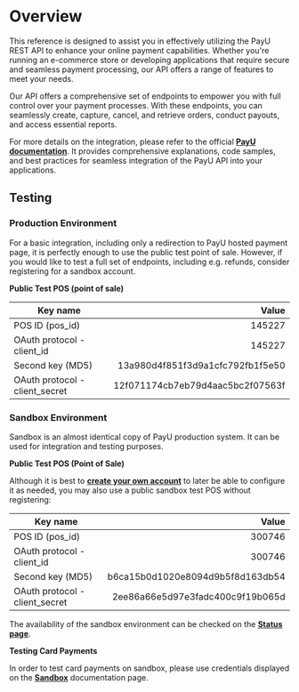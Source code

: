 # Overview

This reference is designed to assist you in effectively utilizing the PayU REST API to enhance your online payment capabilities. Whether you're running an e-commerce store or developing applications that require secure and seamless payment processing, our API offers a range of features to meet your needs.

Our API offers a comprehensive set of endpoints to empower you with full control over your payment processes. With these endpoints, you can seamlessly create, capture, cancel, and retrieve orders, conduct payouts, and access essential reports.

For more details on the integration, please refer to the official <b><a href="/docs/">PayU documentation</a></b>. It provides comprehensive explanations, code samples, and best practices for seamless integration of the PayU API into your applications.

## Testing

### Production Environment

For a basic integration, including only a redirection to PayU hosted payment page, it is perfectly enough to use the public test point of sale. However, if you would like to test a full set of endpoints, including e.g. refunds, consider registering for a sandbox account.

**Public Test POS (point of sale)**

| Key name                       |                            Value |
| ------------------------------ | -------------------------------: |
| POS ID (pos_id)                |                           145227 |
| OAuth protocol - client_id     |                           145227 |
| Second key (MD5)               | 13a980d4f851f3d9a1cfc792fb1f5e50 |
| OAuth protocol - client_secret | 12f071174cb7eb79d4aac5bc2f07563f |

### Sandbox Environment

Sandbox is an almost identical copy of PayU production system. It can be used for integration and testing purposes.

**Public Test POS (Point of Sale)**

Although it is best to <b><a href="https://registration-merch-prod.snd.payu.com/boarding/#/registerSandbox/" target="_blank">create your own account</a></b> to later be able to configure it as needed, you may also use a public sandbox test POS without registering:

| Key name                       |                            Value |
| ------------------------------ | -------------------------------: |
| POS ID (pos_id)                |                           300746 |
| OAuth protocol - client_id     |                           300746 |
| Second key (MD5)               | b6ca15b0d1020e8094d9b5f8d163db54 |
| OAuth protocol - client_secret | 2ee86a66e5d97e3fadc400c9f19b065d |

The availability of the sandbox environment can be checked on the <b><a href="https://status.snd.payu.com/" target="_blank">Status page</a></b>.

**Testing Card Payments**

In order to test card payments on sandbox, please use credentials displayed on the <b><a href="/docs/testing/sandbox/" target="_blank">Sandbox</a></b> documentation page.

<!-- Status Codes

> Below is a list of status codes sent by the PayU system. Some status codes may be sent with a more detailed message.

If you need for PayU technical support to investigate an unsuccessful API call, please **[contact us](https://poland.payu.com/pomoc/)** and provide the value of the `Correlation-Id` header returned in the response.

<table>
    <thead>
        <th>HTTP Status Code</th>
        <th>Status Code</th>
        <th>codeLiteral/statusDesc</th>
        <th>Description</th>
    </thead>
    <tbody>
        <tr>
            <td><b>200</b> OK</td>
            <td>SUCCESS</td>
            <td></td>
            <td>Request has been processed correctly.</td>
        </tr>
        <tr>
            <td><b>201</b> Created</td>
            <td>SUCCESS</td>
            <td></td>
            <td>Order with <code>payMethods</code> array with card token or BLIK auth code has been created.</td>
        </tr>
        <tr>
            <td rowspan='4'><b>302</b> Found</td>
            <td>SUCCESS</td>
            <td></td>
            <td>Request has been processed correctly. <code>redirectUri</code> is provided in the response Location header and in the response body (in JSON payload).</td>
        </tr>
        <tr>
            <td>WARNING_CONTINUE_REDIRECT</td>
            <td></td>
            <td>Request has been processed correctly. <code>redirectUri</code> is provided in the response, in the <code>Location</code> header and in the response body (in JSON payload). Applies to transparent integration, if order request contains <code>payMethods</code> with following payment type values: <b>orx</b>, <b>bnx</b>, <b>gbx</b>, <b>nlx</b>.</td>
        </tr>
        <tr>
            <td>WARNING_CONTINUE_3DS</td>
            <td></td>
            <td>3DS authorization is required. Redirect the buyer to perform 3DS authentication process.</td>
        </tr>
        <tr>
            <td>WARNING_CONTINUE_CVV</td>
            <td></td>
            <td>CVV/CVC authorization required. Call the OpenPayU.authorizeCVV() method described <b><a href="/docs/payment-flows/card-payments/text-form-data/" target="_blank">here</a></b>.</td>
        </tr>
        <tr>
            <td rowspan="23"><b>400</b> Bad request</td>
            <td>ERROR_SYNTAX</td>
            <td></td>
            <td>Incorrect request syntax. Supported format is JSON.</td>
        </tr>
        <tr>
            <td rowspan="18">ERROR_VALUE_INVALID</td>
            <td></td>
            <td>One or more required values are incorrect.</td>
        </tr>
        <tr>
            <td><b>statusDesc</b>: INVALID_BLIK_CODE</td>
            <td>BLIK authorization code must have 6 digits.</td>
        </tr>
        <tr>
            <td><b>statusDesc</b>: OPENPAYU_PAYMENT_CREATE_ BLOCKED_CHECKOUT_PAY_METHOD</td>
            <td>Chosen payment method is currently unavailable. Payment methods availability can be checked by using <b><a href="/docs/checkout/payment-methods-retrieve/" target="_blank">Payment Methods Retrieval</a></b> service.</td>
        </tr>
        <tr>
            <td><b>codeLiteral</b>: SINGLE_CLICK_DISABLED</td>
            <td><b><a href="/docs/tokenization/" target="_blank">Card token</a></b> storing service is not available.</td>
        </tr>
        <tr>
            <td><b>codeLiteral</b>: SINGLE_CLICK_RECURRING_DISABLED</td>
            <td><b><a href="/docs/payment-methods/card-methods/recurring/" target="_blank">Recurring payments</a></b> service not available.</td>
        </tr>
        <tr>
            <td><b>statusDesc</b>: General MCP processing error</td>
            <td>General MCP processing error.</td>
        </tr>
        <tr>
            <td><b>statusDesc</b>: Fx Rate Table is outdated</td>
            <td>Fx Rate Table specified by <code>mcpFxTableId</code> is outdated.</td>
        </tr>
        <tr>
            <td><b>statusDesc</b>: MCP is not supported for merchant</td>
            <td>MCP is not supported for merchant.</td>
        </tr>
        <tr>
            <td><b>statusDesc</b>: Rate is null</td>
            <td>Field <code>mcpRate</code> is empty.</td>
        </tr>
        <tr>
            <td><b>statusDesc</b>: Fx Table Id is null</td>
            <td>Field <code>mcpFxTableId</code> is empty.</td>
        </tr>
        <tr>
            <td><b>statusDesc</b>: Amount is null</td>
            <td>Field <code>mcpAmount</code> is empty.</td>
        </tr>
        <tr>
            <td><b>statusDesc</b>: Currency is null</td>
            <td>Field <code>mcpCurrency</code> is empty.</td>
        </tr>
        <tr>
            <td><b>statusDesc</b>: Partner Id is null</td>
            <td>Field <code>mcpPartnerId</code> is empty.</td>
        </tr>
        <tr>
            <td><b>statusDesc</b>: Invalid currency pair for given Fx Table</td>
            <td>Invalid currency pair specified by <code>mcpCurrency</code> and <code>currencyCode</code> for given Fx Table.</td>
        </tr>
        <tr>
            <td><b>statusDesc</b>: Invalid rate value for given Fx Table</td>
            <td>Invalid rate value specified by <code>mcpRate</code> for given Fx Table.</td>
        </tr>
        <tr>
            <td><b>statusDesc</b>: Invalid amount value for given Fx Table (amount was not calculated properly)</td>
            <td>Invalid amount value specified by <code>mcpAmount</code> for given Fx Table, amount was not calculated properly.</td>
        </tr>
        <tr>
            <td><b>statusDesc</b>: Currency is not supported</td>
            <td>Currency specified by <code>mcpCurrency</code> is not supported.</td>
        </tr>
        <tr>
            <td><b>statusDesc</b>: Wrong params. You're trying to send MIT/Recurring request for non-verified first Payment</td>
            <td>MIT/recurring payment attempt with a token that has not been fully authenticated with 3DSecure. With a given token, depending on the payment type, you must first make a payment with the appropriate parameter: MIT (<code>cardOnFile=FIRST</code>), recurring (<code>recurring=FIRST</code>).</td>
        </tr>
        <tr>
            <td>ERROR_VALUE_MISSING</td>
            <td></td>
            <td>One or more required values are missing.</td>
        </tr>
        <tr>
            <td>ERROR_ORDER_NOT_UNIQUE</td>
            <td></td>
            <td>Order already exists. This error may be caused by a not unique <code>extOrderId</code> parameter.</td>
        </tr>
        <tr>
            <td>ERROR_INTERNAL</td>
            <td><b>codeLiteral</b>: CARD_CARD_EXPIRED</td>
            <td>Card expired.</td>
        </tr>
        <tr>
            <td>BUSINESS_ERROR</td>
            <td><b>codeLiteral</b>: ERROR_VALUE_INVALID <br/> <b>statusDesc</b>: Order was rejected by antifraud system</td>
            <td>Order was rejected by antifraud system.</td>
        </tr>
        <tr>
            <td><b>401</b> Unauthorized</td>
            <td>UNAUTHORIZED</td>
            <td></td>
            <td>Incorrect authentication. Check signature parameters and implementation of the signature algorithm</td>
        </tr>
        <tr>
            <td rowspan="2"><b>403</b> Forbidden</td>
            <td>UNAUTHORIZED_REQUEST</td>
            <td></td>
            <td>No privileges to perform the request</td>
        </tr>
        <tr>
            <td>ERROR_VALUE_INVALID</td>
            <td><b>codeLiteral</b>: INVALID_AUTH_FOR_THIS_ORDER</td>
            <td>POS ID parameter in OAuth request does not match <code>posId</code> in OrderCreateRequest. Both values must be the same.</td>
        </tr>
        <tr>
            <td><b>404</b> Not found</td>
            <td>DATA_NOT_FOUND</td>
            <td></td>
            <td>Data indicated in the request is not available in the PayU system.</td>
        </tr>
        <tr>
            <td><b>408</b> Request timeout</td>
            <td>TIMEOUT</td>
            <td></td>
            <td>Permitted time to process the request has expired.</td>
        </tr>
        <tr>
            <td rowspan="4"><b>500</b> Internal server error</td>
            <td>BUSINESS_ERROR</td>
            <td></td>
            <td>PayU system is unavailable. Try again later.</td>
        </tr>
        <tr>
            <td>ERROR_INTERNAL</td>
            <td></td>
            <td>PayU system is unavailable. Try again later.</td>
        </tr>
        <tr>
            <td>GENERAL_ERROR</td>
            <td></td>
            <td>Unexpected error. Try again later.</td>
        </tr>
        <tr>
            <td>WARNING</td>
            <td></td>
            <td>Minor unexpected error. Try again later.</td>
        </tr>
        <tr>
            <td><b>503</b> Service unavailable</td>
            <td>SERVICE_NOT_AVAILABLE</td>
            <td></td>
            <td>PayU system is unavailable. Try again later.</td>
        </tr>
    </tbody>
</table-->

<!--## Card Status Codes

**Reason** column shows which side stopped the transaction and who should be contacted to give more information about the source of problem.

<table>
    <thead>
        <tr>
            <td>Card ResponseCode</td>
            <td>Card ResponseCodeDesc</td>
            <td>Reason</td>
            <td>Additional information</td>
            <td>Public communication</td>
        </tr>
    </thead>
    <tbody>
        <tr>
            <td>000</td>
            <td>000 - OK</td>
            <td></td>
            <td></td>
            <td><b>Successful authorization</b>. Funds were transferred to the
            recipient.</td>
        </tr>
        <tr>
            <td>S01</td>
            <td>S01 - Refer to card issuer</td>
            <td>Bank</td>
            <td></td>
            <td rowspan="3"><b>Authorization error</b>. We are sorry, but your card's issuer rejected this
            transaction. If you would like to learn about the reason for this transaction to be
            rejected, please contact your bank. Please try again, choosing a different payment
            method.</td>
        </tr>
        <tr>
            <td>S04</td>
            <td>S04 - Pickup card</td>
            <td>Bank</td>
            <td></td>
        </tr>
        <tr>
            <td>S05</td>
            <td>S05 - Do not honor</td>
            <td>Bank</td>
            <td>Ask yor Customer to call the bank and clear up any problems that are causing
            the card to be declined.</td>
        </tr>
        <tr>
            <td>S12</td>
            <td>S12 - Invalid transaction</td>
            <td>Bank</td>
            <td></td>
            <td><b>No authorization</b>. We are sorry, but your card's issuer rejected this
            transaction. Check if you can use your card to pay online or contact your bank.
            Please try again, choosing a different payment method.</td>
        </tr>
        <tr>
            <td>S13</td>
            <td>S13 - Invalid amount</td>
            <td>Bank</td>
            <td>Currency conversion field overflow or amount exceeds maximum for Card
            program.</td>
            <td><b>No authorization</b>. We are sorry, but your card's issuer rejected this
            transaction. Check your card's limits or contact your bank. Please try again,
            choosing a different payment method.</td>
        </tr>
        <tr>
            <td>S30</td>
            <td>S30 - Message format error</td>
            <td>Bank</td>
            <td></td>
            <td rowspan="2"><b>Authorization error</b>. We are sorry, but your card's issuer rejected this
            transaction. If you would like to learn about the reason for this transaction to be
            rejected, please contact your bank. Please try again, choosing a different payment
            method.</td>
        </tr>
        <tr>
            <td>S43</td>
            <td>S43 - Pickup card (stolen card)</td>
            <td>Bank</td>
            <td></td>
        </tr>
        <tr>
            <td>S51</td>
            <td>S51 - Insufficient funds</td>
            <td>Bank</td>
            <td>Not enough funds or attempt to exceed limits (at the bank side).</td>
            <td><b>Insufficient funds</b>. Check funds available on your card or contact your
            bank. Please try again, choosing a different payment method.</td>
        </tr>
        <tr>
            <td>S54</td>
            <td>S54 - Expired card</td>
            <td>Bank</td>
            <td>Card is expired or Customer made a mistake giving card dates.</td>
            <td><b>No authorization</b>. We are sorry, but your card's issuer rejected this
            transaction. Check your card's expiration date or contact your bank. Please try
            again, choosing a different payment method.</td>
        </tr>
        <tr>
            <td>S57</td>
            <td>S57 - Card disabled for e-commerce or cross-border transactions</td>
            <td>Bank</td>
            <td></td>
            <td><b>No authorization</b>. We are sorry, but your card's issuer rejected this
            transaction. Check if you can use your card to pay online or contact your bank.
            Please try again, choosing a different payment method.</td>
        </tr>
        <tr>
            <td>S61</td>
            <td>S61 - Exceeds approval amount</td>
            <td>Bank</td>
            <td>Attempt to exceed limits (at the bank side).</td>
            <td></td>
        </tr>
        <tr>
            <td>S62</td>
            <td>S62 - Restricted card / Country exclusion table</td>
            <td>Bank</td>
            <td></td>
            <td><b>Authorization error</b>. We are sorry, but your card's issuer rejected this
            transaction. If you would like to learn about the reason for this transaction to be
            rejected, please contact your bank. Please try again, choosing a different payment
            method.</td>
        </tr>
        <tr>
            <td>S65</td>
            <td>S65 - Exceeds withdrawal frequency limit.</td>
            <td>Bank</td>
            <td></td>
            <td><b>Authorization error</b>. We are sorry, but your card's issuer rejected this
            transaction. If you would like to learn about the reason for this transaction to be
            rejected, please contact your bank. Please try again, choosing a different payment
            method.</td>
        </tr>
        <tr>
            <td>S89</td>
            <td>S89 - S89 - No such issuer</td>
            <td>Bank</td>
            <td>Attempt (bank side) to exceed the limit.</td>
            <td><b>No authorization</b>. We are sorry, but your card's issuer rejected this transaction. Check the limit settings on your card or contact your bank. Please try again using a different payment method.</td>
        </tr>
        <tr>
            <td>S90</td>
            <td>S90 - Destination not available</td>
            <td>Bank</td>
            <td></td>
            <td><b>Authorization error</b>. We are sorry, but your card's issuer rejected this
            transaction. If you would like to learn about the reason for this transaction to be
            rejected, please contact your bank. Please try again, choosing a different payment
            method.</td>
        </tr>
        <tr>
            <td>S93</td>
            <td>S93 - Card disabled for e-commerce transactions</td>
            <td>Bank</td>
            <td></td>
            <td></td>
        </tr>
        <tr>
            <td>S99</td>
            <td>S99 - authorization error – default</td>
            <td>Bank</td>
            <td></td>
            <td rowspan="5"><b>Authorization error</b>. We are sorry, but your card's issuer rejected this
            transaction. If you would like to learn about the reason for this transaction to be
            rejected, please contact your bank. Please try again, choosing a different payment
            method.</td>
        </tr>
        <tr>
            <td>SN0</td>
            <td>SN0 - Unable to authorize / Force STIP</td>
            <td>Bank</td>
            <td></td>
        </tr>
        <tr>
            <td>SSD</td>
            <td>SSD - Soft decline (strong authentication required)</td>
            <td>Bank</td>
            <td>Payment can be retried, but 3DS authentication must be used.</td>
        </tr>
        <tr>
            <td>ST3</td>
            <td>ST3 - Card not supported</td>
            <td>Bank</td>
            <td></td>
        </tr>
        <tr>
            <td>ST5</td>
            <td>ST5 - Card inactive or closed (updated information needed)</td>
            <td>Bank</td>
            <td>Payment can be retried, but card data needs to be updated (e.g. expiry
            date).</td>
        </tr>
        <tr>
            <td>ST8</td>
            <td>ST8 - Invalid account</td>
            <td>Bank</td>
            <td></td>
            <td><b>No authorization</b>. We are sorry, but your card's issuer rejected this
            transaction. Check if you can use your card to pay online or contact your bank.
            Please try again, choosing a different payment method.</td>
        </tr>
        <tr>
            <td>SP1</td>
            <td>SP1 - Over daily limit (try again later)</td>
            <td>Bank</td>
            <td>Payment can be retried, preferrably after 24 hours.</td>
            <td rowspan="3"><b>Authorization error</b>. We are sorry, but your card's issuer rejected this
            transaction. If you would like to learn about the reason for this transaction to be
            rejected, please contact your bank. Please try again, choosing a different payment
            method.</td>
        </tr>
        <tr>
            <td>SAC</td>
            <td>SAC - Account closed (do not try again)</td>
            <td>Bank</td>
            <td>Payment must not be retried, all further attempts will be declined.</td>
        </tr>
        <tr>
            <td>SPF</td>
            <td>SPF - Possible fraud (do not try again)</td>
            <td>Bank</td>
            <td>Payment must not be retried, all further attempts will be declined.</td>
        </tr>
        <tr>
            <td>SP9</td>
            <td>SP9 - Enter lesser amount</td>
            <td>Bank</td>
            <td></td>
            <td><b>No authorization</b>. We are sorry, but your card's issuer rejected this
            transaction. Check your card's limits or contact your bank. Please try again,
            choosing a different payment method.</td>
        </tr>
        <tr>
            <td>114</td>
            <td>114 - 3ds authentication error (global)</td>
            <td>PayU</td>
            <td>Incorrect 3DS result (default configuration).</td>
            <td rowspan="5"><b>No authorization</b>. Your card's issuer did not confirm the
            transaction. Please try again.</td>
        </tr>
        <tr>
            <td>115</td>
            <td>115 - 3ds authentication error (company)</td>
            <td>PayU</td>
            <td>Incorrect 3DS result (company configuration).</td>
        </tr>
        <tr>
            <td>116</td>
            <td>116 - 3ds authentication error (merchant)</td>
            <td>PayU</td>
            <td>Incorrect 3DS result (merchant configuration).</td>
        </tr>
        <tr>
            <td>117</td>
            <td>117 - 3ds authentication error (fallback)</td>
            <td>PayU</td>
            <td>Incorrect 3DS result (fallback configuration).</td>
        </tr>
        <tr>
            <td>120</td>
            <td>120 - 3ds processing error</td>
            <td>PayU</td>
            <td>Error during 3DS processing.</td>
        </tr>
        <tr>
            <td>123</td>
            <td>123 - Missing cryptogram for Network Token's authorization.</td>
            <td>Visa/Mastercard</td>
            <td></td>
            <td><b>Authorization error</b>.
            We are sorry, but the attempt to confirm this transaction took too long. Please try again.</td>
        </tr>
        <tr>
            <td>130</td>
            <td>130 - Non-compliant prepaid card</td>
            <td>PayU</td>
            <td>Card recognized as not compliant with AMLD5.</td>
            <td><b>No authorization</b>. We are sorry, but this card is not accepted within the
            European Economic Area. Please try again, choosing a different payment
            method.</td>
        </tr>
        <tr>
            <td>131</td>
            <td>131 - Credit card not allowed for debt merchants</td>
            <td>PayU</td>
            <td>Card recognized as not allowed for this transaction.</td>
            <td><b>No authorization</b>. We are sorry, but credit card cannot be used to repay debt. Please try again, choosing a different payment
            method.</td>
        </tr>
        <tr>
            <td>222</td>
            <td>222 - Transaction not received by merchant</td>
            <td>Merchant</td>
            <td>Merchant has not received transaction; status possible when auto-receive option
            is off.</td>
            <td></td>
        </tr>
        <tr>
            <td>001, 002, 003, 004, 005, 110, 111, 112, 113, 121, 122, 221, 223, 998, 999</td>
            <td>different messages</td>
            <td>PayU</td>
            <td>Contact PayU for details</td>
            <td><b>Authorization error</b>.
            We are sorry, but the attempt to confirm this transaction took too long. Please try again.</td>
        </tr>
    </tbody>
</table -->

<!-- ## ECI (Electronic Commerce Indicator) Response Codes

<table>
    <thead>
        <th>cardEciCode</th>
        <th>Card Issuer</th>
        <th>Liable Party</th>
        <th>Chargeback Fraud Protection</th>
        <th>Additional Information</th>
    </thead>
    <tbody>
        <tr>
            <td>5 / 2</td>
            <td>Visa / Mastercard</td>
            <td>Issuer</td>
            <td>Protected</td>
            <td>Cardholder authenticated by the Issuer.</td>
        </tr>
        <tr>
            <td>6 / 1</td>
            <td>Visa / Mastercard</td>
            <td>Issuer</td>
            <td>Protected</td>
            <td>Merchant attempted to authenticate the cardholder but either the cardholder or Issuer is not participating in 3DS or the Issuer’s ACS is currently unavailable.</td>
        </tr>
        <tr>
            <td>7 / 0</td>
            <td>Visa / Mastercard</td>
            <td>Merchant</td>
            <td>Not Protected</td>
            <td>Payment authentication has not been performed.</td>
        </tr>
    </tbody>
    
</table>

## Card 3DS Statuses

<table>
    <thead>
        <th>card3DsStatus</th>
        <th>3DS version</th>
        <th>Additional information</th>
    </thead>
    <tbody>
        <tr>
            <td>AY / Y</td>
            <td>3DS / 3DS2</td>
            <td>Authentication successful.</td>
        </tr>
        <tr>
            <td>AA / A</td>
            <td>3DS / 3DS2</td>
            <td>Authentication attempted.</td>
        </tr>
        <tr>
            <td>AU / U</td>
            <td>3DS / 3DS2</td>
            <td>Authentication could not be performed due to technical or other problem.</td>
        </tr>
        <tr>
            <td>AN / N</td>
            <td>3DS / 3DS2</td>
            <td>Authentication failed. Authorization denied.</td>
        </tr>
        <tr>
            <td>VE</td>
            <td>3DS</td>
            <td>An error occurred during verification whether the card supports 3ds.</td>
        </tr>
        <tr>
            <td>AE</td>
            <td>3DS</td>
            <td>An error has occurred in the authentication process.</td>
        </tr>
        <tr>
            <td>R</td>
            <td>3DS2</td>
            <td>Authentication rejected. Authorization denied.</td>
        </tr>
        <tr>
            <td>I</td>
            <td>3DS2</td>
            <td>Informational status (the card issuer has accepted an exception to strong authentication).</td>
        </tr>
        <tr>
            <td>A0</td>
            <td>3DS</td>
            <td>Error on the card organization side.</td>
        </tr>
    </tbody>

</table> -->

<!-- ## Transmission Encryption

> Since 30 June 2018 PayU supports only TLS 1.2 protocol.

Lack of support for older protocols is for security reasons. The TLS 1.2 protocol is the best transmission encryption method compliant with the highest security standard PCI DSS 3.2.

**The change applies to all transmission via HTTPS, therefore it includes all REST API and Classic API endpoints.**

Majority of e-commerce solutions and hosting providers make sure that their software is up-to-date. Therefore, if your site is using such a provider, most probably you have nothing to worry about. You can contact your service providers and ask whether they have updated their software.

If your site is a custom-built solution, make sure that it uses the latest version of the protocol. The following information could be useful:

### JAVA

Java 1.5 and below does not support TLS 1.2 In Java 1.6, TLS 1.2 is not supported in Oracle public updates. It is supported in the business edition starting Oracle java version 6u115 b32.

In Java 1.7, TLS1.2 is supported. But it needs to be explicitly enabled by selecting the enabled protocols while creating the SSLSocket & SSLEngine instances.

Please refer to: <b><a href="https://blogs.oracle.com/java-platform-group/jdk-8-will-use-tls-12-as-default" target="_blank">Oracle blog</a></b> for more details.

### cURL

Curl supports TLS1.2 starting 7.34.0. Please use the following command to test the connection.

> You may use any PayU endpoint. If you need help with Classic API integration contact our <b><a href="https://poland.payu.com/support/" target="_blank">support</a></b>.


If it works, you'll see **Unauthorized** message.

### cURL+PHP

```
    php -r '$ch = curl_init(); 
    curl_setopt($ch, CURLOPT_URL, "https://secure.payu.com/api/v2_1/orders"); 
    curl_setopt ($ch, CURLOPT_SSLVERSION, 6); 
    var_dump(curl_exec($ch)); 
    var_dump(curl_error($ch));' 
```

If it works, you'll see "Unauthorized" message. TLS 1.1 and TLS 1.2 are supported since OpenSSL 1.0.1. Forcing TLS 1.1 and 1.2 are only supported since curl 7.34.0.

-->